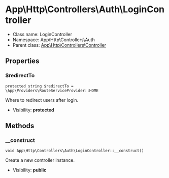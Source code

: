 App\Http\Controllers\Auth\LoginController
===============






* Class name: LoginController
* Namespace: App\Http\Controllers\Auth
* Parent class: [App\Http\Controllers\Controller](App-Http-Controllers-Controller.md)





Properties
----------


### $redirectTo

    protected string $redirectTo = \App\Providers\RouteServiceProvider::HOME

Where to redirect users after login.



* Visibility: **protected**


Methods
-------


### __construct

    void App\Http\Controllers\Auth\LoginController::__construct()

Create a new controller instance.



* Visibility: **public**



